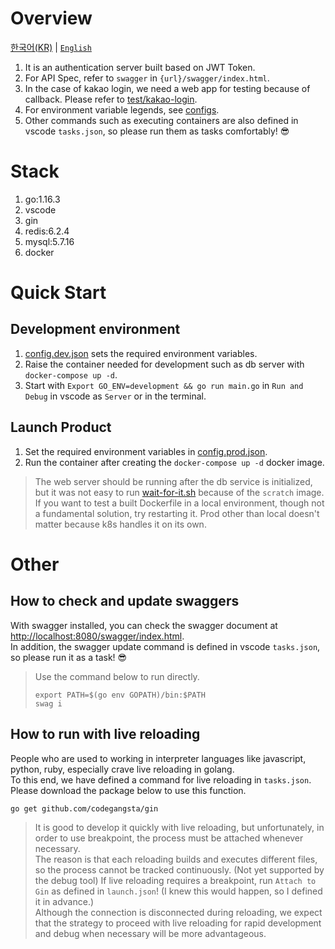 # Overview

[한국어(KR)](./README.md) | [`English`](./README.en-US.md)

1. It is an authentication server built based on JWT Token.
1. For API Spec, refer to `swagger` in `{url}/swagger/index.html`.
1. In the case of kakao login, we need a web app for testing because of callback. Please refer to [test/kakao-login](./test/kakao-login).
1. For environment variable legends, see [configs](./configs).
1. Other commands such as executing containers are also defined in vscode `tasks.json`, so please run them as tasks comfortably! 😎

# Stack

1. go:1.16.3
1. vscode
1. gin
1. redis:6.2.4
1. mysql:5.7.16
1. docker

# Quick Start

## Development environment

1. [config.dev.json](./configs/config.dev.json) sets the required environment variables.
1. Raise the container needed for development such as db server with `docker-compose up -d`.
1. Start with `Export GO_ENV=development && go run main.go` in `Run and Debug` in vscode as `Server` or in the terminal.

## Launch Product

1. Set the required environment variables in [config.prod.json](./configs/config.prod.json).
1. Run the container after creating the `docker-compose up -d` docker image.

> The web server should be running after the db service is initialized, but it was not easy to run [wait-for-it.sh](https://github.com/vishnubob/wait-for-it/) because of the `scratch` image. If you want to test a built Dockerfile in a local environment, though not a fundamental solution, try restarting it. Prod other than local doesn't matter because k8s handles it on its own.

# Other

## How to check and update swaggers

With swagger installed, you can check the swagger document at [http://localhost:8080/swagger/index.html](http://localhost:8080/swagger/index.html).  
In addition, the swagger update command is defined in vscode `tasks.json`, so please run it as a task! 😎

> Use the command below to run directly.
>
> ```shell
> export PATH=$(go env GOPATH)/bin:$PATH
> swag i
> ```

## How to run with live reloading

People who are used to working in interpreter languages like javascript, python, ruby, especially crave live reloading in golang.  
To this end, we have defined a command for live reloading in `tasks.json`. Please download the package below to use this function.

```shell
go get github.com/codegangsta/gin
```

> It is good to develop it quickly with live reloading, but unfortunately, in order to use breakpoint, the process must be attached whenever necessary.  
> The reason is that each reloading builds and executes different files, so the process cannot be tracked continuously. (Not yet supported by the debug tool)
> If live reloading requires a breakpoint, run `Attach to Gin` as defined in `launch.json`! (I knew this would happen, so I defined it in advance.)  
> Although the connection is disconnected during reloading, we expect that the strategy to proceed with live reloading for rapid development and debug when necessary will be more advantageous.
